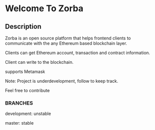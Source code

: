 # Welcome To Zorba

## Description

Zorba is an open source platform that helps frontend clients to communicate with the any Ethereum based blockchain layer.

Clients can get Ethereum account, transaction and contract information.

Client can write to the blockchain.

supports Metamask

Note: Project is underdevelopment, follow to keep track.

Feel free to contribute

### BRANCHES

development: unstable

master: stable
